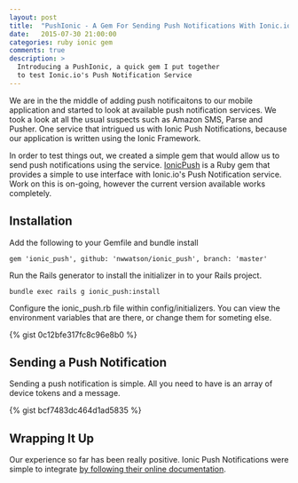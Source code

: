 ```yaml
---
layout: post
title:  "PushIonic - A Gem For Sending Push Notifications With Ionic.io"
date:   2015-07-30 21:00:00
categories: ruby ionic gem
comments: true
description: >
  Introducing a PushIonic, a quick gem I put together
  to test Ionic.io's Push Notification Service
---
```


We are in the the middle of adding push notificaitons to our mobile application
and started to look at available push notification services. We took a look
at all the usual suspects such as Amazon SMS, Parse and Pusher. One service 
that intrigued us with Ionic Push Notifications, because our application is
written using the Ionic Framework.

In order to test things out, we created a simple gem that would allow us to
send push notifications using the service. [IonicPush](https://github.com/nwwatson/ionic_push) is a Ruby gem that provides 
a simple to use interface with Ionic.io's Push Notification service. Work on this 
is on-going, however the current version available works completely.

## Installation

Add the following to your Gemfile and bundle install

```
gem 'ionic_push', github: 'nwwatson/ionic_push', branch: 'master'
```

Run the Rails generator to install the initializer in to your Rails project.

```
bundle exec rails g ionic_push:install
```

Configure the ionic_push.rb file within config/initializers. You can view the environment 
variables that are there, or change them for someting else.

{% gist 0c12bfe317fc8c96e8b0 %}

## Sending a Push Notification

Sending a push notification is simple. All you need to have is an array of device tokens and a message.


{% gist bcf7483dc464d1ad5835 %}

## Wrapping It Up

Our experience so far has been really positive. Ionic Push Notifications were simple to integrate
[by following their online documentation](http://docs.ionic.io/v1.0/docs/push-from-scratch).